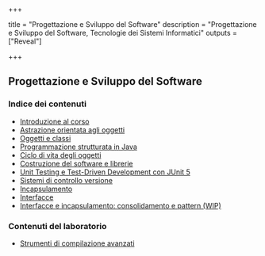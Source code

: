 
+++

title = "Progettazione e Sviluppo del Software"
description = "Progettazione e Sviluppo del Software, Tecnologie dei Sistemi Informatici"
outputs = ["Reveal"]

+++

## Progettazione e Sviluppo del Software

### Indice dei contenuti

* [Introduzione al corso](intro/)
* [Astrazione orientata agli oggetti](oo-abstraction/)
* [Oggetti e classi](objects/)
* [Programmazione strutturata in Java](java-structured-programming/)
* [Ciclo di vita degli oggetti](objects-lifecycle/)
* [Costruzione del software e librerie](build-systems/)
* [Unit Testing e Test-Driven Development con JUnit 5](junit-tdd/)
* [Sistemi di controllo versione](git/)
* [Incapsulamento](encapsulation/)
* [Interfacce](interfaces/)
* [Interfacce e incapsulamento: consolidamento e pattern (WIP)](interfaces-consolidation/)

### Contenuti del laboratorio
* [Strumenti di compilazione avanzati](lab/02-advanced-tooling-gradle/)
